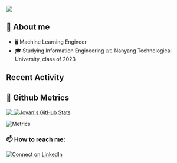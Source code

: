 ![](https://komarev.com/ghpvc/?username=jovanhermawan)
## :book: About me
- 🖥 Machine Learning Engineer
- 🎓 Studying Information Engineering 𝚊𝚝 Nanyang Technological University, class of 2023

## Recent Activity
<!--START_SECTION:activity-->
<!--END_SECTION:activity-->

## 🔔 Github Metrics

<a href="https://github.com/jovanhermawan/jovanhermawan">
  <img align="center" src="https://github-readme-stats.vercel.app/api/top-langs/?username=jovanhermawan&hide=java,html,tex&title_color=ffffff&text_color=c9cacc&icon_color=2bbc8a&bg_color=1d1f21&langs_count=3" />
</a>
<a href="https://github.com/jovanhermawan/jovanhermawan">
  <img align="center" src="https://github-readme-stats.vercel.app/api?username=jovanhermawan&show_icons=true&line_height=27&count_private=true&title_color=ffffff&text_color=c9cacc&icon_color=2bbc8a&bg_color=1d1f21" alt="Jovan's GitHub Stats" />
</a>

![Metrics](https://metrics.lecoq.io/jovanhermawan?template=classic&base.header=0&gists=1&lines=1&config.timezone=America%2FToronto)




<!--
**jovanhermawan/jovanhermawan** is a ✨ _special_ ✨ repository because its `README.md` (this file) appears on your GitHub profile.

Here are some ideas to get you started:

- 🔭 I’m currently working on ...
- 🌱 I’m currently learning ...
- 👯 I’m looking to collaborate on ...
- 🤔 I’m looking for help with ...
- 💬 Ask me about ...
- 📫 How to reach me: ...
- 😄 Pronouns: ...
- ⚡ Fun fact: ...
-->






### 📫 How to reach me:
[![Connect on LinkedIn](https://img.shields.io/badge/--linkedin?label=LinkedIn&logo=LinkedIn&style=social)](https://www.linkedin.com/in/jovanhermawan)



